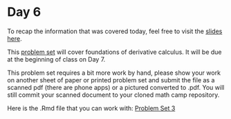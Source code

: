 # Day 6

To recap the information that was covered today, feel free to visit the [slides here](/slides/day6_am_slides.pdf). 

This [problem set](pset3.pdf) will cover foundations of derivative calculus. It will be due at the beginning of class on Day 7. 

This problem set requires a bit more work by hand, please show your work on another sheet of paper or printed problem set and submit the file as a scanned pdf (there are phone apps) or a pictured converted to .pdf. You will still commit your scanned document to your cloned math camp repository. 

Here is the .Rmd file that you can work with: 
[Problem Set 3](pset3.Rmd)

